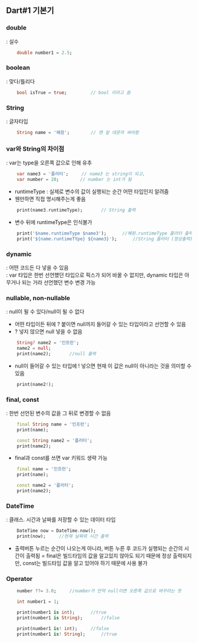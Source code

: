 ## Dart#1 기본기

### double
: 실수
```Dart
    double number1 = 2.5;
```

### boolean
: 맞다/틀리다
```Dart
    bool isTrue = true;         // bool 이라고 씀
```

### String
: 글자타입
```Dart
    String name = '혜원';        // 맨 앞 대문자 써야함
```

### var와 String의 차이점
: var는 type을 오른쪽 값으로 인해 유추
```Dart
    var name3 = '플러터';     // name3 는 string이 되고, 
    var number = 20;        // number 는 int가 됨
```
- runtimeType : 실제로 변수의 값이 실행되는 순간 어떤 타입인지 알려줌
- 웬만하면 직접 명시해주는게 좋음
```Dart
    print(name3.runtimeType);       // String 출력 
```
- 변수 뒤에 runtimeType은 인식불가
```Dart
    print('$name.runtimeType $name3');      //혜원.runtimeType 플러터 출력
    print('${name.runtimeTYpe} ${name3}');      //String 플러터 (정상출력)
```

### dynamic
: 어떤 코드든 다 넣을 수 있음
<br>
: var 타입은 한번 선언헀던 타입으로 픽스가 되어 바꿀 수 없지만, dynamic 타입은 아무거나 되는 거라 선언했던 변수 변경 가능

### nullable, non-nullable
: null이 될 수 있다/null이 될 수 없다
- 어떤 타입이든 뒤에 ? 붙이면 null까지 들어갈 수 있는 타입이라고 선언할 수 있음
- ? 넣지 않으면 null 넣을 수 없음
```Dart
    String? name2 = '인프런';
    name2 = null;
    print(name2);       //null 출력
```
- null이 들어갈 수 있는 타입에 ! 넣으면 현재 이 값은 null이 아니라는 것을 의미할 수 있음
```Dart
    print(name2!);
```

### final, const
: 한번 선언된 변수의 값을 그 뒤로 변경할 수 없음
```Dart
    final String name = '인프런';
    print(name);

    const String name2 = '플러터';
    print(name2); 
```
- final과 const를 쓰면 var 키워드 생략 가능
```Dart
    final name = '인프런';
    print(name);

    const name2 = '플러터';
    print(name2); 
```

### DateTime
: 클래스. 시간과 날짜를 저장할 수 있는 데이터 타입
```Dart
    DateTime now = DateTime.now();
    print(now);     //현재 날짜와 시간 출력
```
- 출력버튼 누르는 순간이 나오는게 아니라, 버튼 누른 후 코드가 실행되는 순간의 시간이 출력됨
= final은 빌드타임의 값을 알고있지 않아도 되기 때문에 정상 출력되지만, const는 빌드타임 값을 알고 있어야 하기 때문에 사용 불가


### Operator
```Dart
    number ??= 3.0;     //number가 만약 null이면 오른쪽 값으로 바꾸라는 뜻
```

```Dart
    int number1 = 1;

    print(number1 is int);      //true
    print(number1 is String);       //false

    print(number1 is! int);     //false
    print(number1 is! String);      //true
```